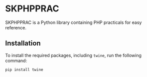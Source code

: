# SKPHPPRAC

SKPHPPRAC is a Python library containing PHP practicals for easy reference.

## Installation

To install the required packages, including `twine`, run the following command:

```bash
pip install twine
